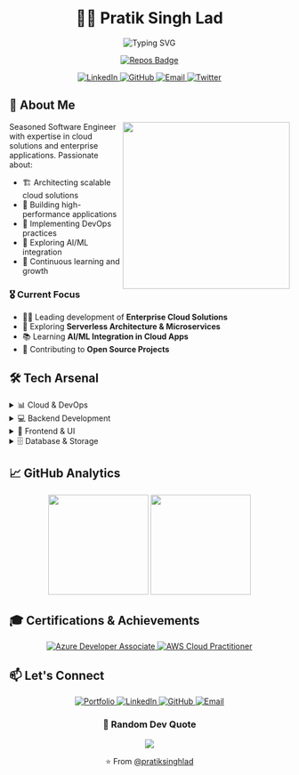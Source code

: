 # <div align="center">👨‍💻 Pratik Singh Lad</div>

<div align="center">
  <img src="https://readme-typing-svg.demolab.com?font=Fira+Code&weight=600&size=22&duration=3000&pause=1000&color=2F81F7&center=true&vCenter=true&multiline=true&repeat=false&random=false&width=600&height=100&lines=Senior+Software+Engineer;Cloud+Solutions+Architect;Tech+Innovation+Enthusiast" alt="Typing SVG" />
</div>

<div align="center">
  
  [![Repos Badge](https://badges.pufler.dev/repos/pratiksinghlad)](https://github.com/pratiksinghlad)
  
</div>

<div align="center">
  <a href="https://linkedin.com/in/pratiksinghlad">
    <img src="https://img.shields.io/badge/-LinkedIn-0A66C2?style=for-the-badge&logo=linkedin&logoColor=white" alt="LinkedIn"/>
  </a>
  <a href="https://github.com/pratiksinghlad">
    <img src="https://img.shields.io/badge/-GitHub-181717?style=for-the-badge&logo=github" alt="GitHub"/>
  </a>
  <a href="mailto:pratiklad9625@gmail.com">
    <img src="https://img.shields.io/badge/-Email-EA4335?style=for-the-badge&logo=gmail&logoColor=white" alt="Email"/>
  </a>
  <a href="https://x.com/pratiksinghlad">
    <img src="https://img.shields.io/badge/-Twitter-1DA1F2?style=for-the-badge&logo=twitter&logoColor=white" alt="Twitter"/>
  </a>
</div>

## 🎯 About Me

<img align="right" width="300" src="https://raw.githubusercontent.com/pratiksinghlad/pratiksinghlad/main/assets/coding.gif" />

Seasoned Software Engineer with expertise in cloud solutions and enterprise applications. Passionate about:

- 🏗️ Architecting scalable cloud solutions
- 🚀 Building high-performance applications
- 🔄 Implementing DevOps practices
- 🤖 Exploring AI/ML integration
- 🌱 Continuous learning and growth

### 🎖️ Current Focus

- 👨‍💻 Leading development of **Enterprise Cloud Solutions**
- 🔭 Exploring **Serverless Architecture & Microservices**
- 📚 Learning **AI/ML Integration in Cloud Apps**
- 🤝 Contributing to **Open Source Projects**

## 🛠️ Tech Arsenal

<details>
<summary>📊 Cloud & DevOps</summary>

![Azure](https://img.shields.io/badge/Azure-0078D4?style=for-the-badge&logo=microsoftazure&logoColor=white)
![AWS](https://img.shields.io/badge/AWS-232F3E?style=for-the-badge&logo=amazonaws&logoColor=white)
![Docker](https://img.shields.io/badge/Docker-2496ED?style=for-the-badge&logo=docker&logoColor=white)
![Kubernetes](https://img.shields.io/badge/Kubernetes-326CE5?style=for-the-badge&logo=kubernetes&logoColor=white)
![GitHub Actions](https://img.shields.io/badge/GitHub_Actions-2088FF?style=for-the-badge&logo=githubactions&logoColor=white)
![Terraform](https://img.shields.io/badge/Terraform-7B42BC?style=for-the-badge&logo=terraform&logoColor=white)

</details>

<details>
<summary>💻 Backend Development</summary>

![.NET](https://img.shields.io/badge/.NET-512BD4?style=for-the-badge&logo=dotnet&logoColor=white)
![C#](https://img.shields.io/badge/C%23-239120?style=for-the-badge&logo=csharp&logoColor=white)
![Node.js](https://img.shields.io/badge/Node.js-339933?style=for-the-badge&logo=nodedotjs&logoColor=white)
![Python](https://img.shields.io/badge/Python-3776AB?style=for-the-badge&logo=python&logoColor=white)
![GraphQL](https://img.shields.io/badge/GraphQL-E10098?style=for-the-badge&logo=graphql&logoColor=white)

</details>

<details>
<summary>🎨 Frontend & UI</summary>

![React](https://img.shields.io/badge/React-61DAFB?style=for-the-badge&logo=react&logoColor=black)
![Angular](https://img.shields.io/badge/Angular-DD0031?style=for-the-badge&logo=angular&logoColor=white)
![TypeScript](https://img.shields.io/badge/TypeScript-3178C6?style=for-the-badge&logo=typescript&logoColor=white)
![Next.js](https://img.shields.io/badge/Next.js-000000?style=for-the-badge&logo=nextdotjs&logoColor=white)
![Tailwind](https://img.shields.io/badge/Tailwind-06B6D4?style=for-the-badge&logo=tailwindcss&logoColor=white)

</details>

<details>
<summary>🗄️ Database & Storage</summary>

![SQL Server](https://img.shields.io/badge/SQL_Server-CC2927?style=for-the-badge&logo=microsoftsqlserver&logoColor=white)
![MongoDB](https://img.shields.io/badge/MongoDB-47A248?style=for-the-badge&logo=mongodb&logoColor=white)
![Redis](https://img.shields.io/badge/Redis-DC382D?style=for-the-badge&logo=redis&logoColor=white)
![PostgreSQL](https://img.shields.io/badge/PostgreSQL-4169E1?style=for-the-badge&logo=postgresql&logoColor=white)

</details>

## 📈 GitHub Analytics

<div align="center">
  <img height="180em" src="https://github-readme-stats.vercel.app/api?username=pratiksinghlad&show_icons=true&theme=github_dark&hide_border=true&date_format=M%20j%5B%2C%20Y%5D" />
  <img height="180em" src="https://github-readme-stats.vercel.app/api/top-langs/?username=pratiksinghlad&layout=compact&theme=github_dark&hide_border=true" />
</div>

## 🎓 Certifications & Achievements

<div align="center">
  <a href="#">
    <img src="https://img.shields.io/badge/Azure_Developer_Associate-0078D4?style=for-the-badge&logo=microsoftazure&logoColor=white" alt="Azure Developer Associate"/>
  </a>
  <a href="#">
    <img src="https://img.shields.io/badge/AWS_Cloud_Practitioner-232F3E?style=for-the-badge&logo=amazonaws&logoColor=white" alt="AWS Cloud Practitioner"/>
  </a>
</div>

## 📫 Let's Connect

<div align="center">
  <a href="https://pratiksinghlad.dev">
    <img src="https://img.shields.io/badge/Portfolio-000000?style=for-the-badge&logo=About.me&logoColor=white" alt="Portfolio"/>
  </a>
  <a href="https://linkedin.com/in/pratiksinghlad">
    <img src="https://img.shields.io/badge/LinkedIn-0A66C2?style=for-the-badge&logo=linkedin&logoColor=white" alt="LinkedIn"/>
  </a>
  <a href="https://github.com/pratiksinghlad">
    <img src="https://img.shields.io/badge/GitHub-181717?style=for-the-badge&logo=github&logoColor=white" alt="GitHub"/>
  </a>
  <a href="mailto:pratiklad9625@gmail.com">
    <img src="https://img.shields.io/badge/Email-EA4335?style=for-the-badge&logo=gmail&logoColor=white" alt="Email"/>
  </a>
</div>

<div align="center">

### 💭 Random Dev Quote
![](https://quotes-github-readme.vercel.app/api?type=horizontal&theme=dark)

</div>

<div align="center">
  ⭐️ From <a href="https://github.com/pratiksinghlad">@pratiksinghlad</a>
</div>

